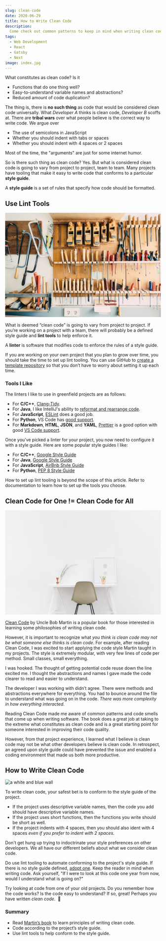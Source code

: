 ```yaml
---
slug: clean-code
date: 2020-06-29
title: How to Write Clean Code
description:
  Come check out common patterns to keep in mind when writing clean code.
tags:
  - Web Development
  - React
  - Gatsby
  - Next
image: index.jpg
---
```


What constitutes as clean code? Is it

- Functions that do one thing well?
- Easy-to-understand variable names and abstractions?
- Reduced amount of code duplication?

The thing is, there is **no such thing** as code that would be considered clean
code universally. What _Developer A_ thinks is clean code, _Developer B_ scoffs
at. There are **tribal wars** over what people believe is the correct way to
write code. We argue over

- The use of semicolons in JavaScript
- Whether you should indent with tabs or spaces
- Whether you should indent with 4 spaces or 2 spaces

Most of the time, the "arguments" are just for some internet humor.

So is there such thing as clean code? Yes. But what is considered clean code is
going to vary from project to project, team to team. Many projects have tooling
that make it easy to write code that conforms to a particular **style guide**.

<aside>
<p>A <strong>style guide</strong> is a set of rules that specify how code should be formatted.</p>
</aside>

## Use Lint Tools

![tools](tools.jpg)

What is deemed “clean code” is going to vary from project to project. If you’re
working on a project with a team, there will probably be a defined style guide
and **lint tools** to help enforce it.

<aside>
<p>
A <strong>linter</strong> is software that modifies code to enforce the rules of a style guide.
</p>
</aside>

If you are working on your own project that you plan to grow over time, you
should take the time to set up lint tooling. You can use GitHub to
[create a template repository](https://help.github.com/en/github/creating-cloning-and-archiving-repositories/creating-a-template-repository)
so that you don’t have to worry about setting it up each time.

### Tools I Like

The linters I like to use in greenfield projects are as follows:

- For **C/C++**, [Clang-Tidy](https://clang.llvm.org/extra/clang-tidy/).
- For **Java**, I like IntelliJ's ability to
  [reformat and rearrange code](https://www.jetbrains.com/help/idea/reformat-and-rearrange-code.html).
- For **JavaScript**, [ESLint](https://eslint.org/) does a good job.
- For **Python**, VS Code has
  [good support](https://code.visualstudio.com/docs/python/linting).
- For **Markdown**, **HTML**, **JSON**, and **YAML**,
  [Prettier](https://prettier.io/) is a good option with good
  [VS Code support](https://marketplace.visualstudio.com/items?itemName=esbenp.prettier-vscode).

Once you’ve picked a linter for your project, you now need to configure it with
a style guide. Here are some popular style guides I like:

- For **C/C++**,
  [Google Style Guide](https://google.github.io/styleguide/cppguide.html)
- For **Java**,
  [Google Style Guide](https://google.github.io/styleguide/javaguide.html)
- For **JavaScript**, [AirBnb Style Guide](https://github.com/airbnb/javascript)
- For **Python**, [PEP 8 Style Guide](https://www.python.org/dev/peps/pep-0008/)

<aside>
<p>
How to set up lint tooling is beyond the scope of this article. Refer to
documentation to learn how to set up the tools you choose.
</p>
</aside>

## Clean Code for One != Clean Code for All

![clean office](office.jpg)

[Clean Code](https://learning.oreilly.com/library/view/clean-code/9780136083238/)
by Uncle Bob Martin is a popular book for those interested in learning some
philosophies of writing clean code.

However, it is important to recognize what _you think is clean code may not be
what someone else thinks is clean code_. For example, after reading Clean Code,
I was excited to start applying the code style Martin taught in my projects. The
style is extremely modular, with very few lines of code per method. Small
classes, small everything.

I was hooked. The thought of getting potential code reuse down the line excited
me. I thought the abstractions and names I gave made the code clearer to read
and easier to understand.

The developer I was working with didn’t agree. There were methods and
abstractions everywhere for everything. You had to bounce around the file to
understand what was going on in the code. _There was more complexity in how
everything interacted._

Reading Clean Code made me aware of common patterns and code smells that come up
when writing software. The book does a great job at taking to the extreme what
constitutes as clean code and is a great starting point for someone interested
in improving their code quality.

However, from that project experience, I learned what I believe is clean code
may not be what other developers believe is clean code. In retrospect, an agreed
upon style guide could have prevented the issue and enabled a coding environment
that made us both more productive.

## How to Write Clean Code

![a white and blue wall](wall.jpg)

To write clean code, your safest bet is to conform to the style guide of the
project.

- If the project uses descriptive variable names, then the code you add should
  have descriptive variable names.
- If the project uses short functions, then the functions you write should be
  short as well.
- If the project indents with 4 spaces, then you should also ident with 4 spaces
  _even if you prefer to indent with 2 spaces_.

Don't get hung up trying to indoctrinate your style preferences on other
developers. We all have our different beliefs about what we consider clean code.

Do use lint tooling to automate conforming to the project's style guide. If
there is no style guide defined, [adopt one](#tools-i-like). Keep the reader in
mind when writing code. Ask yourself, "If I were to look at this code one year
from now, would I understand what is going on?"

<aside><p>Try looking at code from one of your old projects. Do you remember how the code works? Is the code easy to understand? If so, great! Perhaps you have written <em>clean code</em>.&nbsp;
<span role="img" aria-label="slightly smiling face">🙂</span></p></aside>

### Summary

- Read
  [Martin’s book](https://www.amazon.com/Clean-Code-Handbook-Software-Craftsmanship/dp/0132350882)
  to learn principles of writing clean code.
- Code according to the project’s style guide.
- Use lint tools to help conform to the style guide.
